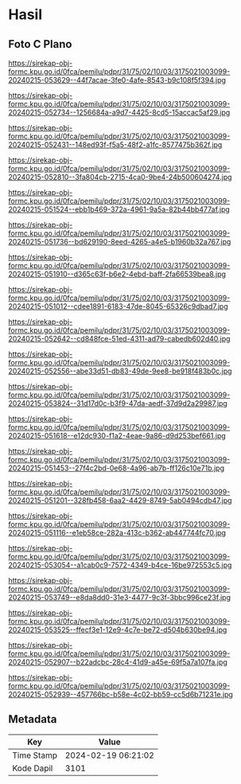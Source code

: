 # Hasil

## Foto C Plano

https://sirekap-obj-formc.kpu.go.id/0fca/pemilu/pdpr/31/75/02/10/03/3175021003099-20240215-053629--44f7acae-3fe0-4afe-8543-b9c108f5f394.jpg

https://sirekap-obj-formc.kpu.go.id/0fca/pemilu/pdpr/31/75/02/10/03/3175021003099-20240215-052734--1256684a-a9d7-4425-8cd5-15accac5af29.jpg

https://sirekap-obj-formc.kpu.go.id/0fca/pemilu/pdpr/31/75/02/10/03/3175021003099-20240215-052431--148ed93f-f5a5-48f2-a1fc-8577475b362f.jpg

https://sirekap-obj-formc.kpu.go.id/0fca/pemilu/pdpr/31/75/02/10/03/3175021003099-20240215-052810--3fa804cb-2715-4ca0-9be4-24b500604274.jpg

https://sirekap-obj-formc.kpu.go.id/0fca/pemilu/pdpr/31/75/02/10/03/3175021003099-20240215-051524--ebb1b469-372a-4961-9a5a-82b44bb477af.jpg

https://sirekap-obj-formc.kpu.go.id/0fca/pemilu/pdpr/31/75/02/10/03/3175021003099-20240215-051736--bd629190-8eed-4265-a4e5-b1960b32a767.jpg

https://sirekap-obj-formc.kpu.go.id/0fca/pemilu/pdpr/31/75/02/10/03/3175021003099-20240215-051910--d365c63f-b6e2-4ebd-baff-2fa66539bea8.jpg

https://sirekap-obj-formc.kpu.go.id/0fca/pemilu/pdpr/31/75/02/10/03/3175021003099-20240215-051012--cdee1891-6183-47de-8045-65326c9dbad7.jpg

https://sirekap-obj-formc.kpu.go.id/0fca/pemilu/pdpr/31/75/02/10/03/3175021003099-20240215-052642--cd848fce-51ed-4311-ad79-cabedb602d40.jpg

https://sirekap-obj-formc.kpu.go.id/0fca/pemilu/pdpr/31/75/02/10/03/3175021003099-20240215-052556--abe33d51-db83-49de-9ee8-be918f483b0c.jpg

https://sirekap-obj-formc.kpu.go.id/0fca/pemilu/pdpr/31/75/02/10/03/3175021003099-20240215-053824--31d17d0c-b3f9-47da-aedf-37d9d2a29987.jpg

https://sirekap-obj-formc.kpu.go.id/0fca/pemilu/pdpr/31/75/02/10/03/3175021003099-20240215-051618--e12dc930-f1a2-4eae-9a86-d9d253bef661.jpg

https://sirekap-obj-formc.kpu.go.id/0fca/pemilu/pdpr/31/75/02/10/03/3175021003099-20240215-051453--27f4c2bd-0e68-4a96-ab7b-ff126c10e71b.jpg

https://sirekap-obj-formc.kpu.go.id/0fca/pemilu/pdpr/31/75/02/10/03/3175021003099-20240215-051201--328fb458-6aa2-4429-8749-5ab0494cdb47.jpg

https://sirekap-obj-formc.kpu.go.id/0fca/pemilu/pdpr/31/75/02/10/03/3175021003099-20240215-051116--e1eb58ce-282a-413c-b362-ab447744fc70.jpg

https://sirekap-obj-formc.kpu.go.id/0fca/pemilu/pdpr/31/75/02/10/03/3175021003099-20240215-053054--a1cab0c9-7572-4349-b4ce-16be972553c5.jpg

https://sirekap-obj-formc.kpu.go.id/0fca/pemilu/pdpr/31/75/02/10/03/3175021003099-20240215-053749--e8da8dd0-31e3-4477-9c3f-3bbc996ce23f.jpg

https://sirekap-obj-formc.kpu.go.id/0fca/pemilu/pdpr/31/75/02/10/03/3175021003099-20240215-053525--ffecf3e1-12e9-4c7e-be72-d504b630be94.jpg

https://sirekap-obj-formc.kpu.go.id/0fca/pemilu/pdpr/31/75/02/10/03/3175021003099-20240215-052907--b22adcbc-28c4-41d9-a45e-69f5a7a107fa.jpg

https://sirekap-obj-formc.kpu.go.id/0fca/pemilu/pdpr/31/75/02/10/03/3175021003099-20240215-052939--457766bc-b58e-4c02-bb59-cc5d6b71231e.jpg


## Metadata

| Key        | Value               |
| ---------- | ------------------- |
| Time Stamp | 2024-02-19 06:21:02 |
| Kode Dapil | 3101                |




